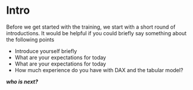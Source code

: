 # Intro

Before we get started with the training, we start with a short round of introductions. It would be helpful if you could briefly say something about the following points

+ Introduce yourself briefly
+ What are your expectations for today
+ What are your expectations for today
+ How much experience do you have with DAX and the tabular model?

***who is next?***